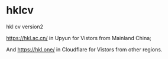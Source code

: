 # hklcv
hkl cv version2

https://hkl.ac.cn/ in Upyun for Vistors from Mainland China;

And https://hkl.one/ in Cloudflare for Vistors from other regions.